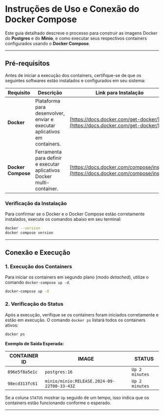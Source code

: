 # Instruções de Uso e Conexão do Docker Compose

Este guia detalhado descreve o processo para construir as imagens Docker do **Postgres** e do **Minio**, e como executar seus respectivos containers configurados usando o **Docker Compose**. 

---

## Pré-requisitos

Antes de iniciar a execução dos containers, certifique-se de que os seguintes softwares estão instalados e configurados em seu sistema:

| Requisito | Descrição | Link para Instalação |
| --- | --- | --- |
| **Docker** | Plataforma para desenvolver, enviar e executar aplicativos em containers. | [https://docs.docker.com/get-docker/](https://docs.docker.com/get-docker/) |
| **Docker Compose** | Ferramenta para definir e executar aplicativos Docker multi-container. | [https://docs.docker.com/compose/install/](https://docs.docker.com/compose/install/) |

### Verificação da Instalação

Para confirmar se o Docker e o Docker Compose estão corretamente instalados, execute os comandos abaixo em seu terminal:

```bash
docker --version
docker compose version
```

---

## Conexão e Execução

### 1. Execução dos Containers

Para iniciar os containers em segundo plano (modo *detached*), utilize o comando `docker-compose up -d`.

```bash
docker-compose up -d 
```

### 2. Verificação do Status

Após a execução, verifique se os containers foram iniciados corretamente e estão em execução. O comando `docker ps` listará todos os containers ativos:

```bash
docker ps
```

**Exemplo de Saída Esperada:**

| CONTAINER ID | IMAGE | STATUS |
| --- | --- | --- |
| `896e5f8a5e1c` | `postgres:16` | `Up 2 minutes` |
| `98ecd313fc61` | `minio/minio:RELEASE.2024-09-22T00-33-43Z` | `Up 2 minutes` |

Se a coluna `STATUS` mostrar `Up` seguido de um tempo, isso indica que os containers estão funcionando conforme o esperado.

---
